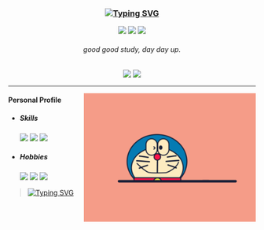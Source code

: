 ### <div align="center">[![Typing SVG](https://readme-typing-svg.herokuapp.com?font=Xingkai+SC&weight=700&size=30&pause=1000&color=BBBBBB&center=%E7%9C%9F%E7%9A%84&vCenter=%E9%94%99%E8%AF%AF%E7%9A%84&repeat=%E7%9C%9F%E7%9A%84&width=250&lines=Hi+%F0%9F%91%8B%2C+I'm+Ajin)](https://git.io/typing-svg)</div>

<p align="center">
    <img src="https://img.shields.io/github/stars/xwj1024"/>
    <img src="https://img.shields.io/github/followers/xwj1024"/>
    <img src="https://komarev.com/ghpvc/?username=xwj1024">
</p>


###### <div align="center">good good study, day day up.</div>

<p align="center">
    <img src="https://github-readme-stats.vercel.app/api?username=xwj1024&count_private=true&theme=dark&show_icons=true" height="165" />
    <img src="https://github-readme-stats.vercel.app/api/top-langs/?username=xwj1024&theme=dark&show_icons=true" height="165" />
</p>

<hr>
<img align="right" width="350" src="assets/img/Doraemon.gif">

#### Personal Profile

- ##### Skills

  <img src="https://img.shields.io/badge/Java-☕️-green"> <img src="https://img.shields.io/badge/MySQL-🐬-green"> <img src="https://img.shields.io/badge/Linux-🐧-green"> 

- ##### Hobbies

  <img src="https://img.shields.io/badge/Guitar-🎸-fbbd18"> <img src="https://img.shields.io/badge/Basketball-🏀-fbbd18"> <img src="https://img.shields.io/badge/TableTennis-🏓️-fbbd18">

> [![Typing SVG](https://readme-typing-svg.herokuapp.com?font=Xingkai+SC&weight=200&size=15&pause=1000&color=BBBBBB&center=%E9%94%99%E8%AF%AF%E7%9A%84&vCenter=%E9%94%99%E8%AF%AF%E7%9A%84&repeat=%E7%9C%9F%E7%9A%84&width=435&lines=%E4%B9%A6%E5%B1%B1%E6%9C%89%E8%B7%AF%E5%8B%A4%E4%B8%BA%E5%BE%84+%E5%AD%A6%E6%B5%B7%E6%97%A0%E6%B6%AF%E8%8B%A6%E4%BD%9C%E8%88%9F;%E7%9C%9F%E6%AD%A3%E7%9A%84%E5%A4%A7%E5%B8%88%E6%B0%B8%E8%BF%9C%E9%83%BD%E6%80%80%E7%9D%80%E4%B8%80%E9%A2%97%E5%AD%A6%E5%BE%92%E7%9A%84%E5%BF%83;%E5%8F%AA%E8%A6%81%E5%8A%9F%E5%A4%AB%E6%B7%B1+%E9%93%81%E6%9D%B5%E7%A3%A8%E6%88%90%E9%92%88;%E4%B8%96%E4%B8%8A%E6%97%A0%E9%9A%BE%E4%BA%8B+%E5%8F%AA%E8%A6%81%E8%82%AF%E6%94%80%E7%99%BB)](https://git.io/typing-svg)
